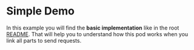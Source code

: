 # Simple Demo

In this example you will find the **basic implementation** like in the root [README](../../README.md). That will help you to understand how this pod works when you link all parts to send requests.